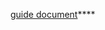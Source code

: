 [guide document](https://docs.google.com/document/d/1kNW01gOZSocOPNZCITNfxMvIUJMS3uGAOrAjD75jLCs/edit?tab=t.0)****
